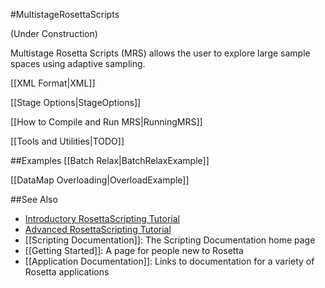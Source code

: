 #MultistageRosettaScripts

(Under Construction)

Multistage Rosetta Scripts (MRS) allows the user to explore large sample spaces using adaptive sampling.

[[XML Format|XML]]

[[Stage Options|StageOptions]]

[[How to Compile and Run MRS|RunningMRS]]

[[Tools and Utilities|TODO]]

##Examples
[[Batch Relax|BatchRelaxExample]]

[[DataMap Overloading|OverloadExample]]

##See Also

* [Introductory RosettaScripting Tutorial](https://www.rosettacommons.org/demos/latest/tutorials/scripting_with_rosettascripts/scripting_with_rosettascripts)
* [Advanced RosettaScripting Tutorial](https://www.rosettacommons.org/demos/latest/tutorials/advanced_scripting_with_rosettascripts/advanced_scripting_with_rosettascripts)
* [[Scripting Documentation]]: The Scripting Documentation home page
* [[Getting Started]]: A page for people new to Rosetta
* [[Application Documentation]]: Links to documentation for a variety of Rosetta applications

